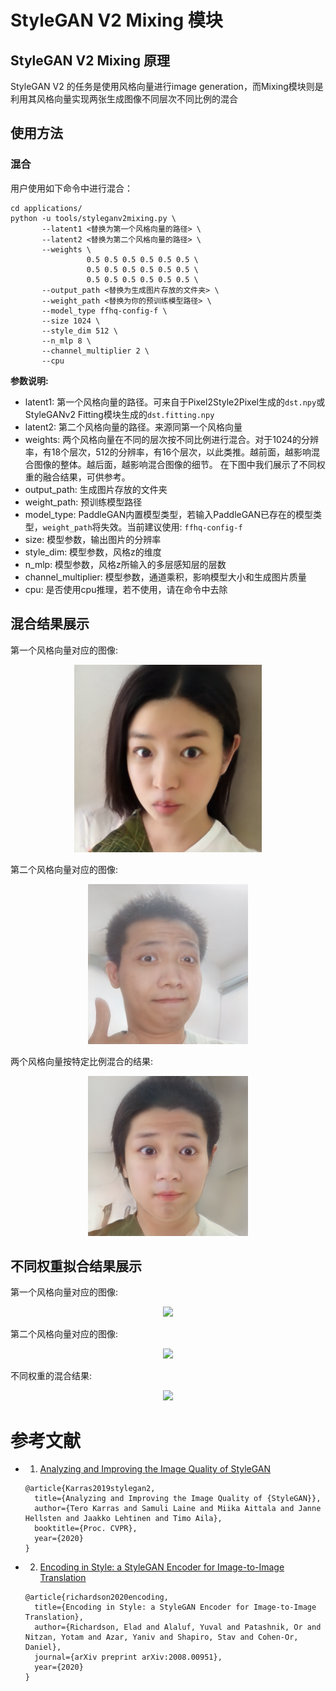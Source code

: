 # StyleGAN V2 Mixing 模块

## StyleGAN V2 Mixing 原理

StyleGAN V2 的任务是使用风格向量进行image generation，而Mixing模块则是利用其风格向量实现两张生成图像不同层次不同比例的混合

## 使用方法

### 混合

用户使用如下命令中进行混合：

```
cd applications/
python -u tools/styleganv2mixing.py \
       --latent1 <替换为第一个风格向量的路径> \
       --latent2 <替换为第二个风格向量的路径> \
       --weights \
                 0.5 0.5 0.5 0.5 0.5 0.5 \
                 0.5 0.5 0.5 0.5 0.5 0.5 \
                 0.5 0.5 0.5 0.5 0.5 0.5 \
       --output_path <替换为生成图片存放的文件夹> \
       --weight_path <替换为你的预训练模型路径> \
       --model_type ffhq-config-f \
       --size 1024 \
       --style_dim 512 \
       --n_mlp 8 \
       --channel_multiplier 2 \
       --cpu
```

**参数说明:**
- latent1: 第一个风格向量的路径。可来自于Pixel2Style2Pixel生成的`dst.npy`或StyleGANv2 Fitting模块生成的`dst.fitting.npy`
- latent2: 第二个风格向量的路径。来源同第一个风格向量
- weights: 两个风格向量在不同的层次按不同比例进行混合。对于1024的分辨率，有18个层次，512的分辨率，有16个层次，以此类推。越前面，越影响混合图像的整体。越后面，越影响混合图像的细节。
           在下图中我们展示了不同权重的融合结果，可供参考。
- output_path: 生成图片存放的文件夹
- weight_path: 预训练模型路径
- model_type: PaddleGAN内置模型类型，若输入PaddleGAN已存在的模型类型，`weight_path`将失效。当前建议使用: `ffhq-config-f`
- size: 模型参数，输出图片的分辨率
- style_dim: 模型参数，风格z的维度
- n_mlp: 模型参数，风格z所输入的多层感知层的层数
- channel_multiplier: 模型参数，通道乘积，影响模型大小和生成图片质量
- cpu: 是否使用cpu推理，若不使用，请在命令中去除

## 混合结果展示

第一个风格向量对应的图像:

<div align="center">
    <img src="../../imgs/stylegan2fitting-sample.png" width="300"/>
</div>

第二个风格向量对应的图像:

<div align="center">
    <img src="../../imgs/stylegan2fitting-sample2.png" width="256"/>
</div>

两个风格向量按特定比例混合的结果:

<div align="center">
    <img src="../../imgs/stylegan2mixing-sample.png" width="256"/>
</div>

## 不同权重拟合结果展示
第一个风格向量对应的图像:

<div align="center">
    <img src="https://user-images.githubusercontent.com/50691816/130604304-292e2de4-5dc3-4613-a355-ff6163f9390f.png" width="300"/>
</div>

第二个风格向量对应的图像:

<div align="center">
    <img src="https://user-images.githubusercontent.com/50691816/130604334-3550d429-742a-4b12-a445-e54c867dbd24.png" width="256"/>
</div>

不同权重的混合结果:
<div align="center">
    <img src="https://user-images.githubusercontent.com/50691816/130603897-05f76968-bfdd-4bca-a00c-417a6e1d70af.png" height="256"/>
</div>

# 参考文献

- 1. [Analyzing and Improving the Image Quality of StyleGAN](https://arxiv.org/abs/1912.04958)

  ```
  @article{Karras2019stylegan2,
    title={Analyzing and Improving the Image Quality of {StyleGAN}},
    author={Tero Karras and Samuli Laine and Miika Aittala and Janne Hellsten and Jaakko Lehtinen and Timo Aila},
    booktitle={Proc. CVPR},
    year={2020}
  }
  ```
- 2. [Encoding in Style: a StyleGAN Encoder for Image-to-Image Translation](hhttps://arxiv.org/abs/2008.00951)

  ```
  @article{richardson2020encoding,
    title={Encoding in Style: a StyleGAN Encoder for Image-to-Image Translation},
    author={Richardson, Elad and Alaluf, Yuval and Patashnik, Or and Nitzan, Yotam and Azar, Yaniv and Shapiro, Stav and Cohen-Or, Daniel},
    journal={arXiv preprint arXiv:2008.00951},
    year={2020}
  }
  ```
